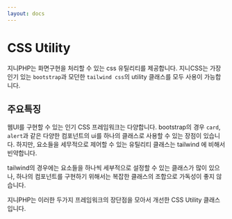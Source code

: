```yaml
---
layout: docs
---
```


# CSS Utility
지니PHP는 화면구현을 처리할 수 있는 css 유틸리티를 제공합니다. 지니CSS는 가장인기 있는 `bootstrap`과 모던한 `tailwind css`의 utility 클래스를 모두 사용이 가능합니다.

## 주요특징
웹UI를 구현할 수 있는 인기 CSS 프레임워크는 다양합니다. bootstrap의 경우 `card`, `alert`과 같은 다양한 컴포넌트의 ui를 하나의 클래스로 사용할 수 있는 장점이 있습니다. 하지만, 요소들을 세무적으로 제어할 수 있는 유틸리티 클래스는 tailwind 에 비해서 빈약합니다.

tailwind의 경우에는 요소들을 하나씩 세부적으로 설정할 수 있는 클래스가 많이 있으나, 하나의 컴포넌트를 구현하기 위해서는 복잡한 클래스의 조합으로 가독성이 좋지 않습니다.

지니PHP는 이러한 두가지 프레임워크의 장단점을 모아서 개선한 CSS Utility 클래스 입니다.


